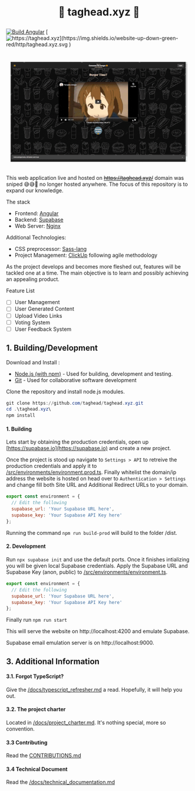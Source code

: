 # <p align="center"> :hamburger: taghead.xyz :hamburger: </p>
[![Build Angular](https://github.com/taghead/taghead.xyz/actions/workflows/main.yml/badge.svg)](https://github.com/taghead/taghead.xyz/actions/workflows/main.yml) [![https://taghead.xyz](https://img.shields.io/website-up-down-green-red/http/taghead.xyz.svg )](https://taghead.xyz)
# <p align="center"> ![v0.15 Preview](docs/img/previews/v0.15/v0.15_Desktop.gif) </p>

This web application live and hosted on ~~https://taghead.xyz/~~ domain was sniped 😅😅🥺 no longer hosted anywhere. The focus of this repository is to expand our knowledge.

The stack
- Frontend: [Angular](https://angular.io/)
- Backend: [Supabase](https://Supabase.io/)
- Web Server: [Nginx](https://www.nginx.com/)

Additional Technologies:
- CSS preprocessor: [Sass-lang](https://sass-lang.com/)
- Project Management: [ClickUp](https://clickup.com/) following agile methodology

As the project develops and becomes more fleshed out, features will be tackled one at a time. The main objective is to learn and possibly achieving an appealing product. 

Feature List
- [ ] User Management
- [ ] User Generated Content
- [ ] Upload Video Links
- [ ] Voting System
- [ ] User Feedback System

## 1. Building/Development

Download and Install :
- [Node.js (with npm)](https://nodejs.org/en/download/) - Used for building, development and testing.
- [Git](https://git-scm.com/downloads) - Used for collaborative software development

Clone the repository and install node.js modules.

```powershell
git clone https://github.com/taghead/taghead.xyz.git
cd .\taghead.xyz\
npm install
```
#### 1. Building
Lets start by obtaining the production credentials, open up [https://supabase.io](https://supabase.io) and create a new project. 

Once the project is stood up navigate to `Settings > API` to retreive the production credentials and apply it to [/src/environments/environment.prod.ts](/src/environments/environment.prod.ts). Finally whitelist the domain/ip address the website is hosted on head over to `Authentication > Settings` and change fill both Site URL and Additional Redirect URLs to your domain.

```javascript
export const environment = {
  // Edit the following
  supabase_url: 'Your Supabase URL here',
  supabase_key: 'Your Supabase API Key here'
};
```

Running the command `npm run build-prod` will build to the folder /dist.

#### 2. Development
Run `npx supabase init` and use the default ports. Once it finishes intializing you will be given local Supabase credentials. Apply the Supabase URL and Supabase Key (anon, public) to [/src/environments/environment.ts](/src/environments/environment.ts).

```javascript
export const environment = {
  // Edit the following
  supabase_url: 'Your Supabase URL here',
  supabase_key: 'Your Supabase API Key here'
};
```

Finally run `npm run start`

This will serve the website on http://localhost:4200 and emulate Supabase. 

Supabase email emulation server is on http://localhost:9000.

## 3. Additional Information
#### 3.1. Forgot TypeScript? 
Give the [/docs/typescript_refresher.md](/docs/typescript_refresher.md) a read. Hopefully, it will help you out.

#### 3.2. The project charter
Located in [/docs/project_charter.md](/docs/project_charter.md). It's nothing special, more so convention.

#### 3.3 Contributing 
Read the [CONTRIBUTIONS.md](/CONTRIBUTIONS.md)

#### 3.4 Technical Document
Read the [/docs/technical_documentation.md](/docs/technical_documentation.md)
